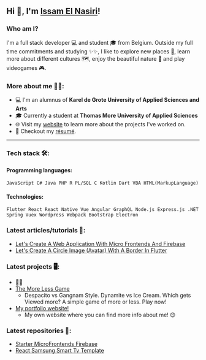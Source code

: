 ## Hi 👋, I'm [Issam El Nasiri](https://www.issamelnasiri.com/)!

### Who am I?

I'm a full stack developer 💻 and student 🎓 from Belgium. Outside my full time commitments and studying ✨✨, I like to explore new places 🧭, learn more about different cultures 🗺️, enjoy the beautiful nature 🌳 and play videogames 🎮.

### More about me 🧑‍💻:

- 💻 I'm an alumnus of **Karel de Grote University of Applied Sciences and Arts**
- 🎓 Currently a student at **Thomas More University of Applied Sciences**
- 🌐 Visit my [website](https://www.issamelnasiri.com/) to learn more about the projects I've worked on.
- 📝 Checkout my [résumé](https://drive.google.com/file/d/1fRvBbl1gPrLddt2kn3XP74RWoK3lO4l5/view).

---
### Tech stack 🛠:

#### Programming languages:
``JavaScript C# Java PHP R PL/SQL C
 Kotlin Dart VBA HTML(MarkupLanguage)``
 
 #### Technologies:
``Flutter React React Native Vue Angular GraphQL Node.js
Express.js .NET Spring Vuex Wordpress Webpack Bootstrap Electron``
 
### Latest articles/tutorials 📰:

- [Let's Create A Web Application With Micro Frontends And Firebase](https://dev.to/issamelnass/let-s-create-a-web-application-with-micro-frontends-and-firebase-3b0o)
- [Let's Create A Circle Image (Avatar) With A Border In Flutter](https://dev.to/issamelnass/let-s-create-a-circle-image-avatar-with-a-border-in-flutter-5cd2)

### Latest projects 🖥️:
- 👀👀
- [The More Less Game](https://the-more-less-game-nuxt.vercel.app/) 
   - Despacito vs Gangnam Style. Dynamite vs Ice Cream. Which gets Viewed more? A simple game of more or less. Play now!
- [My portfolio website!](https://www.issamelnasiri.com/)
   - My own website where you can find more info about me! 😊



### Latest repositories 📁:
- [Starter MicroFrontends Firebase](https://github.com/IssamElNass/Starter-MicroFrontends-Firebase)
- [React Samsung Smart Tv Template](https://github.com/IssamElNass/React-Samsung-Smart-Tv-Template)
